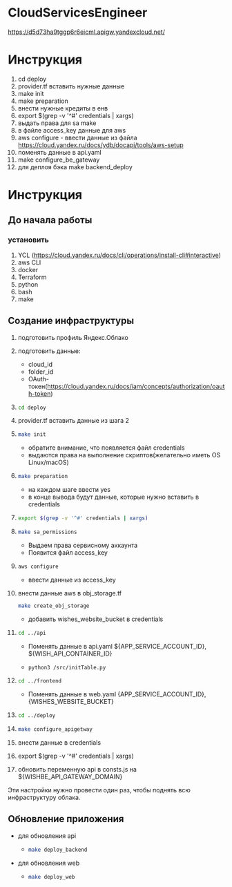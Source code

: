 # CloudServicesEngineer
https://d5d73ha9tggp6r6eicml.apigw.yandexcloud.net/

# Инструкция

1. cd deploy
2. provider.tf вставить нужные данные
3. make init
4. make preparation
5. внести нужные кредиты в енв
6. export $(grep -v '^#' credentials | xargs)
7. выдать права для sa make
8. в файле access_key данные для aws
9. aws configure - ввести данные из файла https://cloud.yandex.ru/docs/ydb/docapi/tools/aws-setup
10. поменять данные в api.yaml
11. make configure_be_gateway
12. для деплоя бэка make backend_deploy




# Инструкция

## До начала работы
### установить 
1. YCL (https://cloud.yandex.ru/docs/cli/operations/install-cli#interactive)
2. aws CLI 
3. docker 
4. Terraform 
5. python 
6. bash
7. make

## Создание инфраструктуры
1. подготовить профиль Яндекс.Облако
2. подготовить данные:
   - cloud_id
   - folder_id
   - OAuth-токен(https://cloud.yandex.ru/docs/iam/concepts/authorization/oauth-token)
3. ```bash 
   cd deploy
   ```
4. provider.tf вставить данные из шага 2
5. ```bash 
   make init
   ```
   - обратите внимание, что появляется файл credentials
   - выдаются права на выполнение скриптов(желательно иметь OS Linux/macOS)

6. ```bash
   make preparation
   ```
   - на каждом шаге ввести yes
   - в конце вывода будут данные, которые нужно вставить в credentials

7. ```bash
   export $(grep -v '^#' credentials | xargs)
   ```
8. ```bash
   make sa_permissions
   ```
   - Выдаем права сервисному аккаунта
   - Появится файл access_key
9. ```bash
   aws configure
   ```
   - ввести данные из access_key
10. внести данные aws в obj_storage.tf
    ```bash
    make create_obj_storage
    ```
    - добавить wishes_website_bucket в credentials
11. ```bash 
    cd ../api
    ```
    - Поменять данные в api.yaml ${APP_SERVICE_ACCOUNT_ID}, ${WISH_API_CONTAINER_ID}
    - ```bash
      python3 /src/initTable.py
      ```
12. ```bash
    cd ../frontend
    ```
    - Поменять данные в web.yaml {APP_SERVICE_ACCOUNT_ID}, {WISHES_WEBSITE_BUCKET}

13. ```bash
    cd ../deploy
    ```
14. ```bash
    make configure_apigetway
    ```
15. внести данные в credentials
16. export $(grep -v '^#' credentials | xargs)
17. обновить переменную api в consts.js на ${WISHBE_API_GATEWAY_DOMAIN}

Эти настройки нужно провести один раз, чтобы поднять всю инфраструктуру облака.
    

## Обновление приложения
- для обновления api
  - ```bash 
    make deploy_backend
    ```
- для обновления web
  - ```bash 
    make deploy_web
    ```
